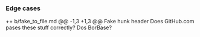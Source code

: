### Edge cases

++ b/fake_to_file.md
@@ -1,3 +1,3 @@ Fake hunk header
Does GitHub.com pases these stuff correctly? Dos BorBase?



